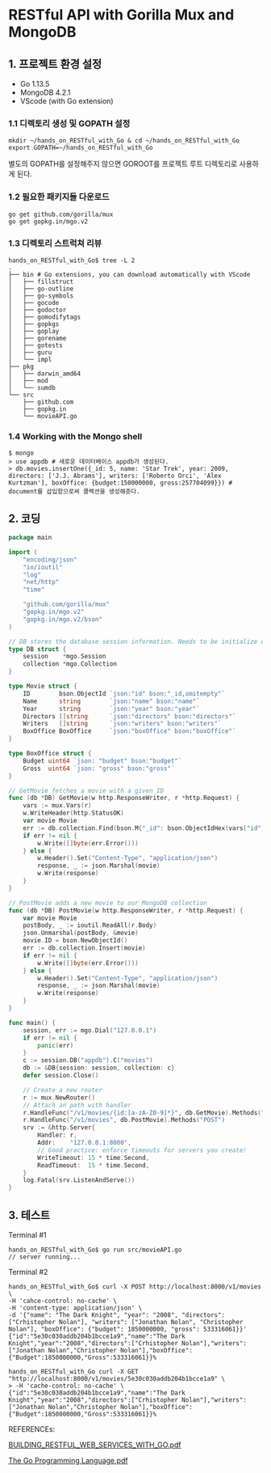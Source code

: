 # RESTful API with Gorilla Mux and MongoDB

## 1. 프로젝트 환경 설정

* Go 1.13.5
* MongoDB 4.2.1
* VScode (with Go extension)



### 1.1 디렉토리 생성 및 GOPATH 설정

```shell
mkdir ~/hands_on_RESTful_with_Go & cd ~/hands_on_RESTful_with_Go
export GOPATH=~/hands_on_RESTful_with_Go
```

별도의 GOPATH를 설정해주지 않으면 GOROOT를 프로젝트 루트 디렉토리로 사용하게 된다.



### 1.2 필요한 패키지들 다운로드

```shell
go get github.com/gorilla/mux
go get gopkg.in/mgo.v2
```



### 1.3 디렉토리 스트럭쳐 리뷰

```shell
hands_on_RESTful_with_Go$ tree -L 2
.
├── bin # Go extensions, you can download automatically with VScode
│   ├── fillstruct
│   ├── go-outline
│   ├── go-symbols
│   ├── gocode
│   ├── godoctor
│   ├── gomodifytags
│   ├── gopkgs
│   ├── goplay
│   ├── gorename
│   ├── gotests
│   ├── guru
│   └── impl
├── pkg
│   ├── darwin_amd64
│   ├── mod
│   └── sumdb
└── src
    ├── github.com
    ├── gopkg.in
    └── movieAPI.go
```



### 1.4 Working with the Mongo shell

```shell
$ mongo
> use appdb # 새로운 데이터베이스 appdb가 생성된다.
> db.movies.insertOne({_id: 5, name: 'Star Trek', year: 2009, directors: ['J.J. Abrams'], writers: ['Roberto Orci', 'Alex Kurtzman'], boxOffice: {budget:150000000, gross:257704099}}) # document를 삽입함으로써 콜렉션을 생성해준다.
```



## 2. 코딩

```go
package main

import (
	"encoding/json"
	"io/ioutil"
	"log"
	"net/http"
	"time"

	"github.com/gorilla/mux"
	"gopkg.in/mgo.v2"
	"gopkg.in/mgo.v2/bson"
)

// DB stores the database session information. Needs to be initialize once
type DB struct {
	session    *mgo.Session
	collection *mgo.Collection
}

type Movie struct {
	ID        bson.ObjectId `json:"id" bson:"_id,omitempty"`
	Name      string        `json:"name" bson:"name"`
	Year      string        `json:"year" bson:"year"`
	Directors []string      `json:"directors" bson:"directors"`
	Writers   []string      `json:"writers" bson:"writers"`
	BoxOffice BoxOffice     `json:"boxOffice" bson:"boxOffice"`
}

type BoxOffice struct {
	Budget uint64 `json: "budget" bson:"budget"`
	Gross  uint64 `json: "gross" bson:"gross"`
}

// GetMovie fetches a movie with a given ID
func (db *DB) GetMovie(w http.ResponseWriter, r *http.Request) {
	vars := mux.Vars(r)
	w.WriteHeader(http.StatusOK)
	var movie Movie
	err := db.collection.Find(bson.M{"_id": bson.ObjectIdHex(vars["id"])}).One(&movie)
	if err != nil {
		w.Write([]byte(err.Error()))
	} else {
		w.Header().Set("Content-Type", "application/json")
		response, _ := json.Marshal(movie)
		w.Write(response)
	}
}

// PostMovie adds a new movie to our MongoDB collection
func (db *DB) PostMovie(w http.ResponseWriter, r *http.Request) {
	var movie Movie
	postBody, _ := ioutil.ReadAll(r.Body)
	json.Unmarshal(postBody, &movie)
	movie.ID = bson.NewObjectId()
	err := db.collection.Insert(movie)
	if err != nil {
		w.Write([]byte(err.Error()))
	} else {
		w.Header().Set("Content-Type", "application/json")
		response, _ := json.Marshal(movie)
		w.Write(response)
	}
}

func main() {
	session, err := mgo.Dial("127.0.0.1")
	if err != nil {
		panic(err)
	}
	c := session.DB("appdb").C("movies")
	db := &DB{session: session, collection: c}
	defer session.Close()

	// Create a new router
	r := mux.NewRouter()
	// Attach an path with handler
	r.HandleFunc("/v1/movies/{id:[a-zA-Z0-9]*}", db.GetMovie).Methods("GET")
	r.HandleFunc("/v1/movies", db.PostMovie).Methods("POST")
	srv := &http.Server{
		Handler: r,
		Addr:    "127.0.0.1:8000",
		// Good practice: enforce timeouts for servers you create!
		WriteTimeout: 15 * time.Second,
		ReadTimeout:  15 * time.Second,
	}
	log.Fatal(srv.ListenAndServe())
}
```



## 3. 테스트 

Terminal #1

```shell
hands_on_RESTful_with_Go$ go run src/movieAPI.go
// server running...
```



Terminal #2

```shell
hands_on_RESTful_with_Go$ curl -X POST http://localhost:8000/v1/movies \
-H 'cahce-control: no-cache' \
-H 'content-type: application/json' \
-d '{"name": "The Dark Knight", "year": "2008", "directors": ["Crhistopher Nolan"], "writers": ["Jonathan Nolan", "Christopher Nolan"], "boxOffice": {"budget": 1850000000, "gross": 533316061}}'
{"id":"5e30c030addb204b1bcce1a9","name":"The Dark Knight","year":"2008","directors":["Crhistopher Nolan"],"writers":["Jonathan Nolan","Christopher Nolan"],"boxOffice":{"Budget":1850000000,"Gross":533316061}}%

hands_on_RESTful_with_Go curl -X GET "http://localhost:8000/v1/movies/5e30c030addb204b1bcce1a9" \
> -H 'cache-control: no-cache' \
{"id":"5e30c030addb204b1bcce1a9","name":"The Dark Knight","year":"2008","directors":["Crhistopher Nolan"],"writers":["Jonathan Nolan","Christopher Nolan"],"boxOffice":{"Budget":1850000000,"Gross":533316061}}%
```



REFERENCEs:

[BUILDING_RESTFUL_WEB_SERVICES_WITH_GO.pdf](https://www.dropbox.com/s/xzrigzcolpbk1se/BUILDING_RESTFUL_WEB_SERVICES_WITH_GO.pdf?dl=0)

[The Go Programming Language.pdf](https://www.dropbox.com/s/ha1vqq3lx7f5nsq/The%20Go%20Programming%20Language%20-%20Donovan%2C%20Alan%20A.%20A.%20%26%20Kernigha_6127.pdf?dl=0)
